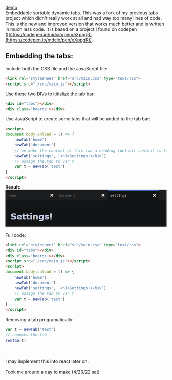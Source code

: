 [demo](https://kachbit.github.io/Tabs-UI/demo.html) <br>
Embeddable sortable dynamic tabs. This was a fork of my previous tabs project which didn't really work at all and had way too many lines of code. This is the new and improved version that works much better and is written in much less code. It is based on a project I found on codepen ([https://codepen.io/mdcio/pen/eXppgR](https://codepen.io/mdcio/pen/eXppgR)). 

Embedding the tabs:
--------------------
Include both the CSS file and the JavaScript file:
```html
<link rel="stylesheet" href="src/main.css" type="text/css">
<script src="./src/main.js"></script>
```
Use these two DIVs to ititialize the tab bar:
```html
<div id="tabs"></div>
<div class='boards'></div>
```
Use JavaScript to create some tabs that will be added to the tab bar:
```html
<script>
document.body.onload = () => {
    newTab('home')
    newTab('document')
    // we make the content of this tab a heading (default content is textarea with tab name)
    newTab('settings', `<h1>Settings!</h1>`)
    // assign the tab to var t
    var t = newTab('test')
}
</script>
```
**Result:**<br>
![alt text](./images/tabs.png "tabs")

Full code:
```html
<link rel="stylesheet" href="src/main.css" type="text/css">
<div id="tabs"></div>
<div class='boards'></div>
<script src="./src/main.js"></script>
<script>
document.body.onload = () => {
    newTab('home')
    newTab('document')
    newTab('settings', `<h1>Settings!</h1>`)
    // assign the tab to var t
    var t = newTab('test')
}
</script>
 ```
Removing a tab programatically:
```javascript
var t = newTab('test')
// removes the tab
remTab(t)
```
<br><br>I may implement this into react later on.<br><br>
Took me around a day to make (4/23/22 sat)
